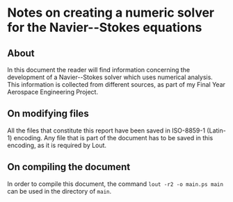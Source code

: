 # Notes on creating a numeric solver for the Navier--Stokes equations

## About

In this document the reader will find information concerning the development of a Navier--Stokes solver which uses numerical analysis. This information is collected from different sources, as part of my Final Year Aerospace Engineering Project.

## On modifying files

All the files that constitute this report have been saved in ISO-8859-1 (Latin-1) encoding. Any file that is part of the document has to be saved in this encoding, as it is required by Lout.

## On compiling the document

In order to compile this document, the command `lout -r2 -o main.ps main` can be used in the directory of `main`.
